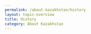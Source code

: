 ```yaml
---
permalink: /about-kazakhstan/history
layout: topic-overview
title: History
category: About Kazakhstan
---
```

